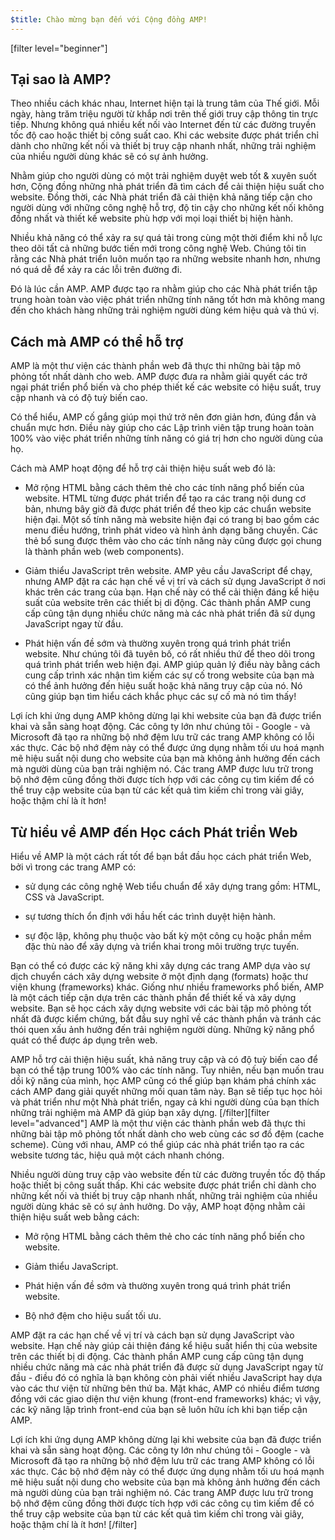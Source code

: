 ```yaml
---
$title: Chào mừng bạn đến với Cộng đồng AMP!
---
```


[filter level="beginner"]

## Tại sao là AMP?

Theo nhiều cách khác nhau, Internet hiện tại là trung tâm của Thế giới. Mỗi ngày, hàng trăm triệu người từ khắp nơi trên thế giới truy cập thông tin trực tiếp. Nhưng không quá nhiều kết nối vào Internet đến từ các đường truyền tốc độ cao hoặc thiết bị công suất cao. Khi các website được phát triển chỉ dành cho những kết nối và thiết bị truy cập nhanh nhất, những trải nghiệm của nhiều người dùng khác sẽ có sự ảnh hưởng.

Nhằm giúp cho người dùng có một trải nghiệm duyệt web tốt & xuyên suốt hơn, Cộng đồng những nhà phát triển đã tìm cách để cải thiện hiệu suất cho website. Đồng thời, các Nhà phát triển đã cải thiện khả năng tiếp cận cho người dùng với những công nghệ hỗ trợ, độ tin cậy cho những kết nối không đồng nhất và thiết kế website phù hợp với mọi loại thiết bị hiện hành.

Nhiều khả năng có thể xảy ra sự quá tải trong cùng một thời điểm khi nỗ lực theo dõi tất cả những bước tiến mới trong công nghệ Web. Chúng tôi tin rằng các Nhà phát triển luôn muốn tạo ra những website nhanh hơn, nhưng nó quá dễ để xảy ra các lỗi trên đường đi.

Đó là lúc cần AMP. AMP được tạo ra nhằm giúp cho các Nhà phát triển tập trung hoàn toàn vào việc phát triển những tính năng tốt hơn mà không mang đến cho khách hàng những trải nghiệm người dùng kém hiệu quả và thú vị.

## Cách mà AMP có thể hỗ trợ

AMP là một thư viện các thành phần web đã thực thi những bài tập mô phỏng tốt nhất dành cho web. AMP được đưa ra nhằm giải quyết các trở ngại phát triển phổ biến và cho phép thiết kế các website có hiệu suất, truy cập nhanh và có độ tuỳ biến cao.

Có thể hiểu, AMP cố gắng giúp mọi thứ trở nên đơn giản hơn, đúng đắn và chuẩn mực hơn. Điều này giúp cho các Lập trình viên tập trung hoàn toàn 100% vào việc phát triển những tính năng có giá trị hơn cho người dùng của họ.

Cách mà AMP hoạt động để hỗ trợ cải thiện hiệu suất web đó là:

- Mở rộng HTML bằng cách thêm thẻ cho các tính năng phổ biến của website. HTML từng được phát triển để tạo ra các trang nội dung cơ bản, nhưng bây giờ đã được phát triển để theo kịp các chuẩn website hiện đại. Một số tính năng mà website hiện đại có trang bị bao gồm các menu điều hướng, trình phát video và hình ảnh dạng băng chuyền. Các thẻ bổ sung được thêm vào cho các tính năng này cũng được gọi chung là thành phần web (web components).

- Giảm thiểu JavaScript trên website. AMP yêu cầu JavaScript để chạy, nhưng AMP đặt ra các hạn chế về vị trí và cách sử dụng JavaScript ở nơi khác trên các trang của bạn. Hạn chế này có thể cải thiện đáng kể hiệu suất của website trên các thiết bị di động. Các thành phần AMP cung cấp cũng tận dụng nhiều chức năng mà các nhà phát triển đã sử dụng JavaScript ngay từ đầu.

- Phát hiện vấn đề sớm và thường xuyên trong quá trình phát triển website. Như chúng tôi đã tuyên bố, có rất nhiều thứ để theo dõi trong quá trình phát triển web hiện đại. AMP giúp quản lý điều này bằng cách cung cấp trình xác nhận tìm kiếm các sự cố trong website của bạn mà có thể ảnh hưởng đến hiệu suất hoặc khả năng truy cập của nó. Nó cũng giúp bạn tìm hiểu cách khắc phục các sự cố mà nó tìm thấy!

Lợi ích khi ứng dụng AMP không dừng lại khi website của bạn đã được triển khai và sẵn sàng hoạt động. Các công ty lớn như chúng tôi - Google - và Microsoft đã tạo ra những bộ nhớ đệm lưu trữ các trang AMP không có lỗi xác thực. Các bộ nhớ đệm này có thể được ứng dụng nhằm tối ưu hoá mạnh mẽ hiệu suất nội dung cho website của bạn mà không ảnh hưởng đến cách mà người dùng của bạn trải nghiệm nó. Các trang AMP được lưu trữ trong bộ nhớ đệm cũng đồng thời được tích hợp với các công cụ tìm kiếm để có thể truy cập website của bạn từ các kết quả tìm kiếm chỉ trong vài giây, hoặc thậm chí là ít hơn!

## Từ hiểu về AMP đến Học cách Phát triển Web

Hiểu về AMP là một cách rất tốt để bạn bắt đầu học cách phát triển Web, bởi vì trong các trang AMP có:

- sử dụng các công nghệ Web tiểu chuẩn để xây dựng trang gồm: HTML, CSS và JavaScript.

- sự tương thích ổn định với hầu hết các trình duyệt hiện hành.

- sự độc lập, không phụ thuộc vào bất kỳ một công cụ hoặc phần mềm đặc thù nào để xây dựng và triển khai trong môi trường trực tuyến.

Bạn có thể có được các kỹ năng khi xây dựng các trang AMP dựa vào sự dịch chuyển cách xây dựng website ở một định dạng (formats) hoặc thư viện khung (frameworks) khác. Giống như nhiều frameworks phổ biến, AMP là một cách tiếp cận dựa trên các thành phần để thiết kế và xây dựng website. Bạn sẽ học cách xây dựng website với các bài tập mô phỏng tốt nhất đã được kiểm chứng, bắt đầu suy nghĩ về các thành phần và tránh các thói quen xấu ảnh hưởng đến trải nghiệm người dùng. Những kỹ năng phổ quát có thể được áp dụng trên web.

AMP hỗ trợ cải thiện hiệu suất, khả năng truy cập và có độ tuỳ biến cao để bạn có thể tập trung 100% vào các tính năng. Tuy nhiên, nếu bạn muốn trau dồi kỹ năng của mình, học AMP cũng có thể giúp bạn khám phá chính xác cách AMP đang giải quyết những mối quan tâm này. Bạn sẽ tiếp tục học hỏi và phát triển như một Nhà phát triển, ngay cả khi người dùng của bạn thích những trải nghiệm mà AMP đã giúp bạn xây dựng.
[/filter][filter level="advanced"]
AMP là một thư viện các thành phần web đã thực thi những bài tập mô phỏng tốt nhất dành cho web cùng các sơ đồ đệm (cache scheme). Cùng với nhau, AMP có thể giúp các nhà phát triển tạo ra các website tương tác, hiệu quả một cách nhanh chóng.

Nhiều người dùng truy cập vào website đến từ các đường truyền tốc độ thấp hoặc thiết bị công suất thấp. Khi các website được phát triển chỉ dành cho những kết nối và thiết bị truy cập nhanh nhất, những trải nghiệm của nhiều người dùng khác sẽ có sự ảnh hưởng.
Do vậy, AMP hoạt động nhằm cải thiện hiệu suất web bằng cách:

- Mở rộng HTML bằng cách thêm thẻ cho các tính năng phổ biến cho website.

- Giảm thiểu JavaScript.

- Phát hiện vấn đề sớm và thường xuyên trong quá trình phát triển website.

- Bộ nhớ đệm cho hiệu suất tối ưu.

AMP đặt ra các hạn chế về vị trí và cách bạn sử dụng JavaScript vào website. Hạn chế này giúp cải thiện đáng kể hiệu suất hiển thị của website trên các thiết bị di động. Các thành phần AMP cung cấp cũng tận dụng nhiều chức năng mà các nhà phát triển đã được sử dụng JavaScript ngay từ đầu - điều đó có nghĩa là bạn không còn phải viết nhiều JavaScript hay dựa vào các thư viện từ những bên thứ ba. Mặt khác, AMP có nhiều điểm tương đồng với các giao diện thư viện khung (front-end frameworks) khác; vì vậy, các kỹ năng lập trình front-end của bạn sẽ luôn hữu ích khi bạn tiếp cận AMP.

Lợi ích khi ứng dụng AMP không dừng lại khi website của bạn đã được triển khai và sẵn sàng hoạt động. Các công ty lớn như chúng tôi - Google - và Microsoft đã tạo ra những bộ nhớ đệm lưu trữ các trang AMP không có lỗi xác thực. Các bộ nhớ đệm này có thể được ứng dụng nhằm tối ưu hoá mạnh mẽ hiệu suất nội dung cho website của bạn mà không ảnh hưởng đến cách mà người dùng của bạn trải nghiệm nó. Các trang AMP được lưu trữ trong bộ nhớ đệm cũng đồng thời được tích hợp với các công cụ tìm kiếm để có thể truy cập website của bạn từ các kết quả tìm kiếm chỉ trong vài giây, hoặc thậm chí là ít hơn!
[/filter]
